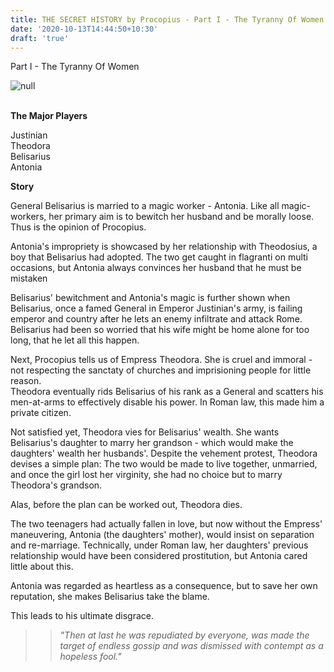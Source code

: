 ```yaml
---
title: THE SECRET HISTORY by Procopius - Part I - The Tyranny Of Women
date: '2020-10-13T14:44:50+10:30'
draft: 'true'
---
```

Part I - The Tyranny Of Women

![null](/images/uploads/438px-theodora_mosaic_-_basilica_san_vitale_-ravenna-_v2.jpg)

\
**The Major Players**

Justinian \
Theodora\
Belisarius\
Antonia

**Story**

General Belisarius is married to a magic worker - Antonia. Like all magic-workers, her primary aim is to bewitch her husband and be morally loose. Thus is the opinion of Procopius.

Antonia's impropriety is showcased by her relationship with Theodosius, a boy that Belisarius had adopted. The two get caught in flagranti on multi occasions, but Antonia always convinces her husband that he must be mistaken

Belisarius' bewitchment and Antonia's magic is further shown when Belisarius, once a famed General in Emperor Justinian's army, is failing emperor and country after he lets an enemy infiltrate and attack Rome. Belisarius had been so worried that his wife might be home alone for too long, that he let all this happen.

Next, Procopius tells us of Empress Theodora. She is cruel and immoral - not respecting the sanctaty of churches and imprisioning people for little reason. \
Theodora eventually rids Belisarius of his rank as a General and scatters his men-at-arms to effectively disable his power. In Roman law, this made him a private citizen.

Not satisfied yet, Theodora vies for Belisarius' wealth. She wants Belisarius's daughter to marry her grandson - which would make the daughters' wealth her husbands'. Despite the vehement protest, Theodora devises a simple plan: The two would be made to live together, unmarried, and once the girl lost her virginity, she had no choice but to marry Theodora's grandson.

Alas, before the plan can be worked out, Theodora dies.

The two teenagers had actually fallen in love, but now without the Empress' maneuvering, Antonia (the daughters' mother), would insist on separation and re-marriage. Technically, under Roman law, her daughters' previous relationship would have been considered prostitution, but Antonia cared little about this.

Antonia was regarded as heartless as a consequence, but to save her own reputation, she makes Belisarius take the blame.

This leads to his ultimate disgrace.

> > _"Then at last he was repudiated by everyone, was made the target of endless gossip and was dismissed with contempt as a hopeless fool."_
